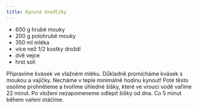 ```yaml
---
title: Kynuté knedlíky
---
```


- 600 g hrubé mouky
- 200 g polohrubé mouky
- 350 ml mléka
- více než 1/2 kostky droždí
- dvě vejce
- hrst soli

Připravíme kvásek ve vlažném mléku. Důkladně promícháme kvásek s moukou a
vajíčky. Necháme v teple minimálně hodinu kynout! Poté těsto osolíme prohněteme
a tvoříme úhledné šišky, které ve vroucí vodě vaříme 22 minut. Po vložení
nezapomeneme odlepit šišky od dna. Co 5 minut během vaření otáčíme.
